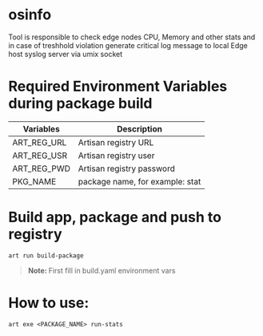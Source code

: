 # osinfo
Tool is responsible to check edge nodes CPU, Memory and other stats and in case of treshhold violation generate critical log message to local Edge host syslog server via umix 
socket

# Required Environment Variables during package build
| Variables | Description |
|---|---|
| ART_REG_URL | Artisan registry URL  |
| ART_REG_USR | Artisan registry user |
| ART_REG_PWD | Artisan registry password |
| PKG_NAME | package name, for example: stat  |

# Build app, package and push to registry
```shell
art run build-package
```
><b>Note: </b> First fill in build.yaml environment vars

# How to use:
```shell
art exe <PACKAGE_NAME> run-stats
```

